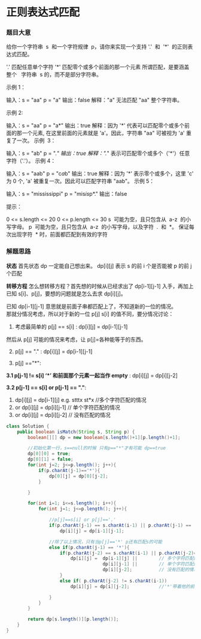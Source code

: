 # 正则表达式匹配

### 题目大意

给你一个字符串  s  和一个字符规律  p，请你来实现一个支持 '.'  和  '\*'  的正则表达式匹配。

'.' 匹配任意单个字符
'\*' 匹配零个或多个前面的那一个元素
所谓匹配，是要涵盖   整个   字符串  s 的，而不是部分字符串。

示例 1：

输入：s = "aa" p = "a"
输出：false
解释："a" 无法匹配 "aa" 整个字符串。

示例 2:

输入：s = "aa" p = "a*"
输出：true
解释：因为 '*' 代表可以匹配零个或多个前面的那一个元素, 在这里前面的元素就是 'a'。因此，字符串 "aa" 可被视为 'a' 重复了一次。
示例  3：

输入：s = "ab" p = "._"
输出：true
解释："._" 表示可匹配零个或多个（'\*'）任意字符（'.'）。
示例 4：

输入：s = "aab" p = "c*a*b"
输出：true
解释：因为 '\*' 表示零个或多个，这里 'c' 为 0 个, 'a' 被重复一次。因此可以匹配字符串 "aab"。
示例 5：

输入：s = "mississippi" p = "mis*is*p\*."
输出：false

提示：

0 <= s.length <= 20
0 <= p.length <= 30
s  可能为空，且只包含从  a-z  的小写字母。
p  可能为空，且只包含从  a-z  的小写字母，以及字符  .  和  *。
保证每次出现字符  * 时，前面都匹配到有效的字符

### 解题思路

**状态**
首先状态 dp 一定能自己想出来。
dp[i][j] 表示 s 的前 i 个是否能被 p 的前 j 个匹配

**转移方程**
怎么想转移方程？首先想的时候从已经求出了 dp[i-1][j-1] 入手，再加上已知 s[i]、p[j]，要想的问题就是怎么去求 dp[i][j]。

已知 dp[i-1][j-1] 意思就是前面子串都匹配上了，不知道新的一位的情况。  
那就分情况考虑，所以对于新的一位 p[j] s[i] 的值不同，要分情况讨论：

1. 考虑最简单的 p[j] == s[i] : dp[i][j] = dp[i-1][j-1]

然后从 p[j] 可能的情况来考虑，让 p[j]=各种能等于的东西。

2. p[j] == "." : dp[i][j] = dp[i-1][j-1]

3. p[j] =="\*":

**3.1 p[j-1] != s[i] ‘\*’ 和前面那个元素一起当作 empty** : dp[i][j] = dp[i][j-2]

**3.2 p[j-1] == s[i] or p[j-1] == "."**:

1.  dp[i][j] = dp[i-1][j] e.g. stttx st\*x //多个字符匹配的情况
2.  or dp[i][j] = dp[i][j-1] // 单个字符匹配的情况
3.  or dp[i][j] = dp[i][j-2] // 没有匹配的情况

```java
class Solution {
    public boolean isMatch(String s, String p) {
        boolean[][] dp = new boolean[s.length()+1][p.length()+1];

        //初始化第一行，s==null的时候 只有p=="*"才有可能 dp==true
        dp[0][0] = true;
        dp[0][1] = false;
        for(int j=2; j<=p.length(); j++){
            if(p.charAt(j-1)=='*'){
                dp[0][j] = dp[0][j-2];
            }

        }

        for(int i=1; i<=s.length(); i++){
            for(int j=1; j<=p.length(); j++){

                //p[j]==s[i] or p[j]=='.'
                if(p.charAt(j-1) == s.charAt(i-1) || p.charAt(j-1) == '.')
                    dp[i][j] = dp[i-1][j-1];

                //除了以上情况，只有当p[j]=='*' p还有匹配s的可能
                else if(p.charAt(j-1) == '*'){
                    if(p.charAt(j-2) == s.charAt(i-1) || p.charAt(j-2)=='.'){
                        dp[i][j] =  dp[i-1][j] ||        // 多个字符匹配的情况
                                    dp[i][j-1] ||        // 单个字符匹配的情况
                                    dp[i][j-2];          // 没有匹配的情况
                    }
                    else if( p.charAt(j-2) != s.charAt(i-1))
                        dp[i][j] = dp[i][j-2];           //'*'带着他的前面一个字母一起消失

                }
            }
        }

        return dp[s.length()][p.length()];
    }
}
```
